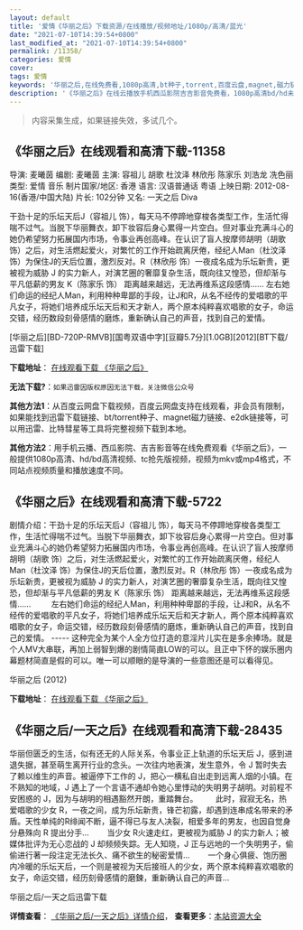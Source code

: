 ```yaml
---
layout: default
title: '爱情《华丽之后》下载资源/在线播放/视频地址/1080p/高清/蓝光'
date: "2021-07-10T14:39:54+0800"
last_modified_at: "2021-07-10T14:39:54+0800"
permalink: /11358/
categories: 爱情
cover:
tags: 爱情
keywords: '华丽之后,在线免费看,1080p高清,bt种子,torrent,百度云盘,magnet,磁力链,迅雷下载资源'
description: '《华丽之后》在线云播放手机西瓜影院吉吉影音免费看，1080p高清bd/hd未删减完整版和tc抢先枪版，mkv/mp4格式，附带bt/torrent种子、magnet/磁力链、百度云盘、网盘资源迅雷下载链接'
---
```


>内容采集生成，如果链接失效，多试几个。


## 《华丽之后》在线观看和高清下载-11358

导演: 麦曦茵 编剧: 麦曦茵 主演: 容祖儿 胡歌 杜汶泽 林欣彤 陈家乐 刘浩龙 冼色丽 类型: 爱情 音乐 制片国家/地区: 香港 语言: 汉语普通话 粤语 上映日期: 2012-08-16(香港/中国大陆) 片长: 102分钟 又名: 一天之后 Diva

干劲十足的乐坛天后J（容祖儿 饰），每天马不停蹄地穿梭各类型工作，生活忙得喘不过气。当脱下华丽舞衣，卸下妆容后身心累得一片空白。但对事业充满斗心的她仍希望努力拓展国内市场，令事业再创高峰。在认识了盲人按摩师胡明（胡歌 饰）之后，对生活燃起爱火，对繁忙的工作开始疏离厌倦，经纪人Man（杜汶泽 饰）为保住J的天后位置，激烈反对。R（林欣彤 饰）一夜成名成为乐坛新贵，更被视为威胁 J 的实力新人，对演艺圈的奢靡复杂生活，既向往又惶恐，但却渐与平凡低薪的男友 K（陈家乐 饰） 距离越来越远，无法再维系这段感情…… 左右她们命运的经纪人Man，利用种种卑鄙的手段，让J和R，从名不经传的爱唱歌的平凡女子，将她们培养成乐坛天后和天才新人，两个原本纯粹喜欢唱歌的女子，命运交错，经历数段刻骨感情的磨炼，重新确认自己的声音，找到自己的爱情。


[华丽之后][BD-720P-RMVB][国粤双语中字][豆瓣5.7分][1.0GB][2012][BT下载/迅雷下载]

**下载地址**： [在线观看下载 《华丽之后》](https://www.btdx8.com/torrent/diva_2012.html) 


**无法下载?**：`如果迅雷因版权原因无法下载，关注微信公众号 `

**其他方法1**：从百度云网盘下载视频，百度云网盘支持在线观看，非会员有限制，如果能找到迅雷下载链接、bt/torrent种子、magnet磁力链接、e2dk链接等，可以用迅雷、比特彗星等工具将完整视频下载到本地。

**其他方法2**：用手机云播、西瓜影院、吉吉影音等在线免费观看《华丽之后》，一般提供1080p高清、hd/bd高清视频、tc抢先版视频，视频为mkv或mp4格式，不同站点视频质量和播放速度不同。


## 《华丽之后》在线观看和高清下载-5722

剧情介绍：干劲十足的乐坛天后J（容祖儿 饰），每天马不停蹄地穿梭各类型工作，生活忙得喘不过气。当脱下华丽舞衣，卸下妆容后身心累得一片空白。但对事业充满斗心的她仍希望努力拓展国内市场，令事业再创高峰。在认识了盲人按摩师胡明（胡歌 饰）之后，对生活燃起爱火，对繁忙的工作开始疏离厌倦，经纪人Man（杜汶泽 饰）为保住J的天后位置，激烈反对。R（林欣彤 饰）一夜成名成为乐坛新贵，更被视为威胁 J 的实力新人，对演艺圈的奢靡复杂生活，既向往又惶恐，但却渐与平凡低薪的男友 K（陈家乐 饰） 距离越来越远，无法再维系这段感情……  　　左右她们命运的经纪人Man，利用种种卑鄙的手段，让J和R，从名不经传的爱唱歌的平凡女子，将她们培养成乐坛天后和天才新人，两个原本纯粹喜欢唱歌的女子，命运交错，经历数段刻骨感情的磨炼，重新确认自己的声音，找到自己的爱情。 ----- 这种完全为某个人全方位打造的意淫片儿实在是多余捧场。就是个人MV大串联，再加上弱智到爆的剧情简直LOW的可以。且正中下怀的娱乐圈内幕题材简直是假的可以。唯一可以顺眼的是导演的一些意图还是可以看得见。


华丽之后 (2012)

**下载地址**： [在线观看下载 《华丽之后》](https://www.btbtdy.me/btdy/dy4705.html) 


## 《华丽之后/一天之后》在线观看和高清下载-28435

华丽但匮乏的生活，似有还无的人际关系，令事业正上轨道的乐坛天后 J，感到进退失据，甚至萌生离开行业的念头。一次往内地表演，发生意外，令 J 暂时失去了赖以维生的声音。被逼停下工作的 J，把心一横私自出走到远离人烟的小镇。在不熟知的地域，J 遇上了一个言语不通却令她心里悸动的失明男子胡明。对前程不安困惑的 J，因为与胡明的相遇豁然开朗，重踏舞台。 　　此时，寂寂无名，热爱唱歌的少女 R，一夜之间，成为乐坛新贵，锋芒初露，却遇到连串成名带来的矛盾。天性单纯的R绯闻不断，逼不得已与友人决裂，相爱多年的男友，也因自觉身分悬殊向 R 提出分手... 　　当少女 R火速走红，更被视为威胁 J 的实力新人；被媒体批评为无心恋战的 J 却频频失踪。无人知晓，J 正与远地的一个失明男子，偷偷进行著一段注定无法长久、痛不欲生的秘密爱情... 　　一个身心俱疲、饱历圈内冷暖的乐坛天后，一个则是被视为天后接班人的少女，两个原本纯粹喜欢唱歌的女子，命运交错，经历刻骨感情的磨鍊，重新确认自己的声音...


华丽之后/一天之后迅雷下载

**详情查看**： [《华丽之后/一天之后》详情介绍](/movie/28435/)， **查看更多**：[本站资源大全](/movie/t/all/)

